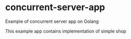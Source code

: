# concurrent-server-app
Example of concurrent server app on Golang

This example app contains implementation of simple shop
